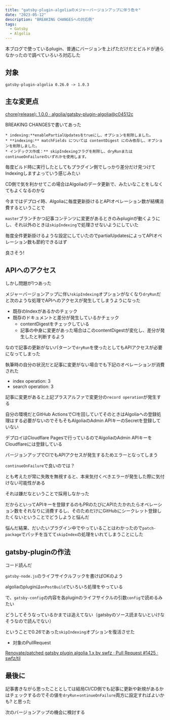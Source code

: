 ```yaml
---
title: "gatsby-plugin-algoliaのメジャーバージョンアップに伴う色々"
date: "2023-05-12"
description: "BREAKING CHANGESへの対応例"
tags:
  - Gatsby
  - Algolia
---
```


本ブログで使っているplugin、普通にバージョンを上げただけだとビルドが通らなかったので調べていろいろ対応した

## 対象

```
gatsby-plugin-algolia 0.26.0 -> 1.0.3
```

## 主な変更点

[chore(release): 1.0.0 · algolia/gatsby-plugin-algolia@c04512c](https://github.com/algolia/gatsby-plugin-algolia/commit/c04512cd67cb6a8effd5c1fa80609db1f8dfb22b)

BREAKING CHANGESで書いてあった

```
* indexing:**enablePartialUpdatesをtrueにし、オプションを削除しました。  
* **indexing:** matchFields については contentDigest にのみ依存し、オプションを削除しました。  
* インデックス作成：** skipIndexingフラグを削除し、dryRunまたはcontinueOnFailureのいずれかを使用します。
```

毎度ビルド時に実行したとしてもプラグイン側でしっかり差分だけ見つけてIndexingしますよっていう感じみたい

CD側で気を利かせてこの場合はAlgoliaのデータ更新で、みたいなことをしなくてもよくなるのかな

今まではデプロイ時、Algoliaに毎度更新掛けるとAPIオペレーション数が結構消費するということで

`master`ブランチかつ記事コンテンツに変更があるときのみpluginが動くようにし、それ以外のときは`skipIndexing`で処理させないようにしていた

毎度全件更新掛けるような設定にしていたのでpartialUpdatesによってAPIオペレーション数も節約できるはず

良さそう!

## APIへのアクセス

しかし問題が1つあった

メジャーバージョンアップに伴い`skipIndexing`オプションがなくなり`dryRun`だと次のような処理でAPIへのアクセスが発生してしまうようになった

- 既存のIndexがあるかのチェック
- 既存のドキュメントと差分が発生しているかチェック
    - contentDigestをチェックしている
    - 記事の中身に変更があった場合はこのcontentDigestが変化し、差分が発生したと判断するよう

なので記事の更新がないパターンで`dryRun`を使ったとしてもAPIアクセスが必要になってしまった

執筆時の自分の状況だと記事に変更がない場合でも下記のオペレーションが消費された

- index operation: 3
- search operation: 3

記事に変更があると上記プラスアルファで変更分の`record operation`が発生する

自分の環境だとGitHub ActionsでCIを回していてそのときはAlgoliaへの登録処理はする必要がないのでそもそもAlgoliaのAdmin APIキーのSecretを登録していない

デプロイはCloudflare Pagesで行っているのでAlgoliaのAdmin APIキーをCloudflareには登録している

バージョンアップでCIでもAPIアクセスが発生するためエラーとなってしまう

`continueOnFailure`で良いのでは？

とも考えたが常に失敗を無視すると、本来気付くべきエラーが発生した際に気付けない可能性がある

それは嫌だなということで採用しなかった

だからといってAPIキーを登録するのもPRのたびにAPIたたかれたらオペレーション数をそれなりに消費するし、そのためだけにGitHubにシークレット登録したくないということでどうしようと悩んだ

悩んだ結果、だいたいプラグイン中でやっていることはわかったので`patch-package`でパッチを当てて`skipIndex`の処理をいれてしまうことにした

## gatsby-pluginの作法

コード読んだ

`gatsby-node.js`のライフサイクルフックを書けばOKのよう

algoliaのpluginは`onPostBuild`でいろいろ処理をやっている

で、`gatsby-config`の内容を各pluginのライフサイクルの引数`config`で読めるみたい

どうしてそうなっているかまでは追えてない（gatsbyのソース読まないといけなそうなので読んでない）

ということで0.26であった`skipIndexing`オプションを復活させた

- 対象のPullRequest

[Renovate/patched gatsby plugin algolia 1.x by swfz · Pull Request #1425 · swfz/til](https://github.com/swfz/til/pull/1425)

## 最後に

記事書きながら思ったこととしては結局CI/CD側でも記事に更新や新規があるかはチェックするのでその値を`dryRun`+`ontinueOnFailure`両方に設定すればよいかも? と思った

次のバージョンアップの機会に検討する

